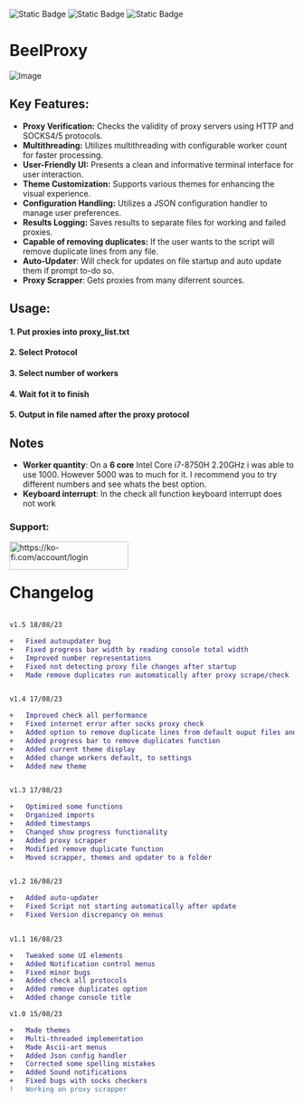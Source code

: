 ![Static Badge](https://img.shields.io/badge/Version-v1.5-8ebff1?style=for-the-badge&logo=v)
![Static Badge](https://img.shields.io/badge/Language-python-3776ab?style=for-the-badge&logo=python)
![Static Badge](https://img.shields.io/badge/Made%20by-Ricardo%20Martins-851ebc?style=for-the-badge)
# BeelProxy  

![Image](https://i.imgur.com/I9FYAFQ.png)  

## Key Features:  

- **Proxy Verification:** Checks the validity of proxy servers using HTTP and SOCKS4/5 protocols.  
- **Multithreading:** Utilizes multithreading with configurable worker count for faster processing.  
- **User-Friendly UI:** Presents a clean and informative terminal interface for user interaction.  
- **Theme Customization:** Supports various themes for enhancing the visual experience.  
- **Configuration Handling:** Utilizes a JSON configuration handler to manage user preferences.  
- **Results Logging:** Saves results to separate files for working and failed proxies.  
- **Capable of removing duplicates:** If the user wants to the script will remove duplicate lines from any file.  
- **Auto-Updater**: Will check for updates on file startup and auto update them if prompt to-do so.
- **Proxy Scrapper**: Gets proxies from many diferrent sources.


## Usage:

#### 1. Put proxies into proxy_list.txt  
#### 2. Select Protocol  
#### 3. Select number of workers  
#### 4. Wait fot it to finish  
#### 5. Output in file named after the proxy protocol

## Notes
- **Worker quantity**: On a **6 core** Intel Core i7-8750H 2.20GHz i was able to use 1000. However 5000 was to much for it. I recommend you to try different numbers and see whats the best option.  
- **Keyboard interrupt**: In the check all function keyboard interrupt does not work



<h3 align="left">Support:</h3>
<p><a href="https://ko-fi.com/beelzebub_uwu"> <img align="left" src="https://cdn.ko-fi.com/cdn/kofi3.png?v=3" height="50" width="210" alt="https://ko-fi.com/account/login" /></a></p><br><br>

# Changelog

```diff

v1.5 18/08/23

+   Fixed autoupdater bug
+   Fixed progress bar width by reading console total width
+   Improved number representations
+   Fixed not detecting proxy file changes after startup
+   Made remove duplicates run automatically after proxy scrape/check


v1.4 17/08/23

+   Improved check all performance
+   Fixed internet error after socks proxy check
+   Added option to remove duplicate lines from default ouput files and default proxy list
+   Added progress bar to remove duplicates function
+   Added current theme display
+   Added change workers default, to settings
+   Added new theme


v1.3 17/08/23

+   Optimized some functions
+   Organized imports
+   Added timestamps
+   Changed show progress functionality
+   Added proxy scrapper
+   Modified remove duplicate function
+   Moved scrapper, themes and updater to a folder


v1.2 16/08/23

+   Added auto-updater
+   Fixed Script not starting automatically after update
+   Fixed Version discrepancy on menus


v1.1 16/08/23

+   Tweaked some UI elements
+   Added Notification control menus
+   Fixed minor bugs
+   Added check all protocols
+   Added remove duplicates option
+   Added change console title

v1.0 15/08/23

+   Made themes
+   Multi-threaded implementation
+   Made Ascii-art menus
+   Added Json config handler
+   Corrected some spelling mistakes 
+   Added Sound notifications
+   Fixed bugs with socks checkers
!   Working on proxy scrapper

```
